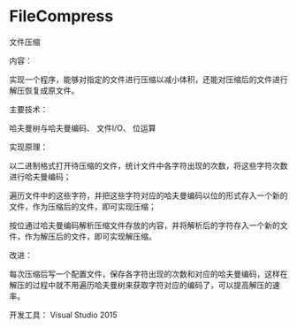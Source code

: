 # FileCompress


文件压缩

内容：

实现一个程序，能够对指定的文件进行压缩以减小体积，还能对压缩后的文件进行解压恢复成原文件。



主要技术：

哈夫曼树与哈夫曼编码、 文件I/O、 位运算



实现原理：

以二进制格式打开待压缩的文件，统计文件中各字符出现的次数，将这些字符次数进行哈夫曼编码；

遍历文件中的这些字符，并把这些字符对应的哈夫曼编码以位的形式存入一个新的文件，作为压缩后的文件，即可实现压缩；

按位通过哈夫曼编码解析压缩文件存放的内容，并将解析后的字符存入一个新的文件，作为解压后的文件，即可实现解压缩。



改进：

每次压缩后写一个配置文件，保存各字符出现的次数和对应的哈夫曼编码，这样在解压的过程中就不用遍历哈夫曼树来获取字符对应的编码了，可以提高解压的速率。



开发工具：
Visual Studio 2015

